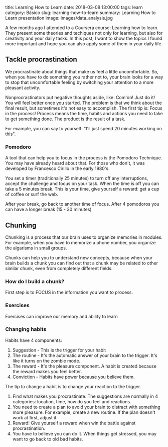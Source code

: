 title: Learning How to Learn
date: 2018-03-08 13:00:00
tags: learn
category: Básico
slug: learning-how-to-learn
summary: Learning How to Learn presentation
image: images/data_analysis.jpg

A few months ago I attended to a Coursera course: Learning how to learn. They present some theories and techiques not only for learning, but also for creativity and your daily tasks. In this post, I want to show the topics I found more important and hope you can also apply some of them in your daily life.

## Tackle procrastination

We procrastinate about things that make us feel a little uncomfortable. So, when you have to do something you rather not to, your brain looks for a way to stop that uncomfortable feeling by switching your attention to a more pleasant activity. 

Nonprocrastinators put negative thoughts aside, like: Com'on! Just do it! You will feel better once you started. The problem is that we think about the final result, but sometimes it's not easy to accomplish. The first tip is: Focus in the process! Process means the time, habits and actions you need to take to get something done. The product is the result of a task.

For example, you can say to yourself: "I'll just spend 20 minutes working on this".


### Pomodoro

A tool that can help you to focus in the process is the Pomodoro Technique. You may have already heard about that. For those who don't, it was developed by Francesco Cirillo in the early 1980's.

You set a timer (traditionally 25 minutes) to turn off any interruptions, accept the challenge and focus on your task. When the time is off you can take a 5 minutes break. This is your time, give yourself a reward: get a cup of coffee or surf the web. 

After your break, go back to another time of focus. After 4 pomodoros you can have a longer break (15 - 30 minutes)


## Chunking

Chunking is a process that our brain uses to organize memories in modules. For example, when you have to memorize a phone number, you organize the algarisms in small groups.

Chunks can help you to understand new concepts, because when your brain builds a chunk you can find out that a chunk may be related to other similar chunk, even from completely different fields.


### How do I build a chunk?

First step is to FOCUS in the information you want to process.


### Exercises
Exercises can improve our memory and ability to learn


### Changing habits

Habits have 4 components:
1. Suggestion - This is the trigger for your habit
2. The routine - It's the automatic answer of your brain to the trigger. It's like it turns on the zombie mode.
3. The reward - It's the pleasure component. A habit is created because the reward makes you feel better.
4. Conviction - Habits have power because you believe them.

The tip to change a habit is to change your reaction to the trigger.
1. Find what makes you procrastinate. The suggestions are normally in 4 categories: location, time, how do you feel and reactions.
2. You need to create a plan to avoid your brain to distract with something more pleasure. For example, create a new routine. If the plan doesn't work at first, adjust it.
3. Reward! Give yourself a reward when win the battle against procrastination.
4. You have to believe you can do it. When things get stressed, you may want to go back to old bad habits.
